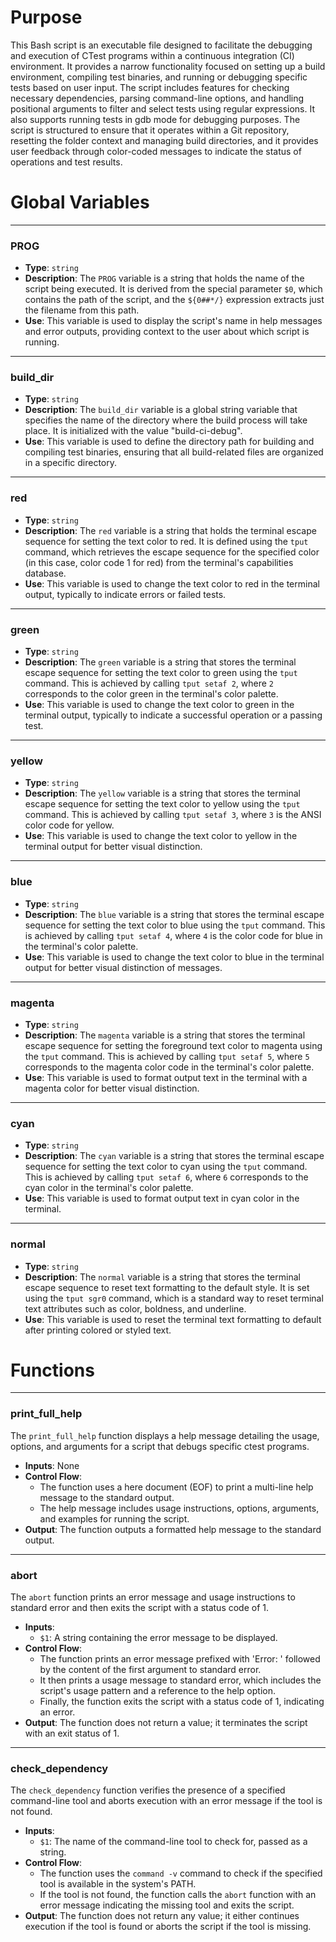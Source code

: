 # Purpose
This Bash script is an executable file designed to facilitate the debugging and execution of CTest programs within a continuous integration (CI) environment. It provides a narrow functionality focused on setting up a build environment, compiling test binaries, and running or debugging specific tests based on user input. The script includes features for checking necessary dependencies, parsing command-line options, and handling positional arguments to filter and select tests using regular expressions. It also supports running tests in gdb mode for debugging purposes. The script is structured to ensure that it operates within a Git repository, resetting the folder context and managing build directories, and it provides user feedback through color-coded messages to indicate the status of operations and test results.
# Global Variables

---
### PROG
- **Type**: `string`
- **Description**: The `PROG` variable is a string that holds the name of the script being executed. It is derived from the special parameter `$0`, which contains the path of the script, and the `${0##*/}` expression extracts just the filename from this path.
- **Use**: This variable is used to display the script's name in help messages and error outputs, providing context to the user about which script is running.


---
### build\_dir
- **Type**: `string`
- **Description**: The `build_dir` variable is a global string variable that specifies the name of the directory where the build process will take place. It is initialized with the value "build-ci-debug".
- **Use**: This variable is used to define the directory path for building and compiling test binaries, ensuring that all build-related files are organized in a specific directory.


---
### red
- **Type**: `string`
- **Description**: The `red` variable is a string that holds the terminal escape sequence for setting the text color to red. It is defined using the `tput` command, which retrieves the escape sequence for the specified color (in this case, color code 1 for red) from the terminal's capabilities database.
- **Use**: This variable is used to change the text color to red in the terminal output, typically to indicate errors or failed tests.


---
### green
- **Type**: `string`
- **Description**: The `green` variable is a string that stores the terminal escape sequence for setting the text color to green using the `tput` command. This is achieved by calling `tput setaf 2`, where `2` corresponds to the color green in the terminal's color palette.
- **Use**: This variable is used to change the text color to green in the terminal output, typically to indicate a successful operation or a passing test.


---
### yellow
- **Type**: `string`
- **Description**: The `yellow` variable is a string that stores the terminal escape sequence for setting the text color to yellow using the `tput` command. This is achieved by calling `tput setaf 3`, where `3` is the ANSI color code for yellow.
- **Use**: This variable is used to change the text color to yellow in the terminal output for better visual distinction.


---
### blue
- **Type**: `string`
- **Description**: The `blue` variable is a string that stores the terminal escape sequence for setting the text color to blue using the `tput` command. This is achieved by calling `tput setaf 4`, where `4` is the color code for blue in the terminal's color palette.
- **Use**: This variable is used to change the text color to blue in the terminal output for better visual distinction of messages.


---
### magenta
- **Type**: `string`
- **Description**: The `magenta` variable is a string that stores the terminal escape sequence for setting the foreground text color to magenta using the `tput` command. This is achieved by calling `tput setaf 5`, where `5` corresponds to the magenta color code in the terminal's color palette.
- **Use**: This variable is used to format output text in the terminal with a magenta color for better visual distinction.


---
### cyan
- **Type**: `string`
- **Description**: The `cyan` variable is a string that stores the terminal escape sequence for setting the text color to cyan using the `tput` command. This is achieved by calling `tput setaf 6`, where `6` corresponds to the cyan color in the terminal's color palette.
- **Use**: This variable is used to format output text in cyan color in the terminal.


---
### normal
- **Type**: `string`
- **Description**: The `normal` variable is a string that stores the terminal escape sequence to reset text formatting to the default style. It is set using the `tput sgr0` command, which is a standard way to reset terminal text attributes such as color, boldness, and underline.
- **Use**: This variable is used to reset the terminal text formatting to default after printing colored or styled text.


# Functions

---
### print\_full\_help
The `print_full_help` function displays a help message detailing the usage, options, and arguments for a script that debugs specific ctest programs.
- **Inputs**: None
- **Control Flow**:
    - The function uses a here document (EOF) to print a multi-line help message to the standard output.
    - The help message includes usage instructions, options, arguments, and examples for running the script.
- **Output**: The function outputs a formatted help message to the standard output.


---
### abort
The `abort` function prints an error message and usage instructions to standard error and then exits the script with a status code of 1.
- **Inputs**:
    - `$1`: A string containing the error message to be displayed.
- **Control Flow**:
    - The function prints an error message prefixed with 'Error: ' followed by the content of the first argument to standard error.
    - It then prints a usage message to standard error, which includes the script's usage pattern and a reference to the help option.
    - Finally, the function exits the script with a status code of 1, indicating an error.
- **Output**: The function does not return a value; it terminates the script with an exit status of 1.


---
### check\_dependency
The `check_dependency` function verifies the presence of a specified command-line tool and aborts execution with an error message if the tool is not found.
- **Inputs**:
    - `$1`: The name of the command-line tool to check for, passed as a string.
- **Control Flow**:
    - The function uses the `command -v` command to check if the specified tool is available in the system's PATH.
    - If the tool is not found, the function calls the `abort` function with an error message indicating the missing tool and exits the script.
- **Output**: The function does not return any value; it either continues execution if the tool is found or aborts the script if the tool is missing.


